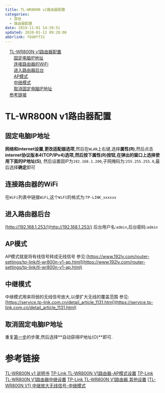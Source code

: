```yaml
---
title: TL-WR800N v1路由器配置
categories: 
  - 其他
  - 路由器配置
date: 2019-11-01 14:39:51
updated: 2020-01-12 09:28:06
abbrlink: f8d0ff32
---
```

<div id='my_toc'><a href="/blog/f8d0ff32/#TL-WR800N-v1路由器配置" class="header_1">TL-WR800N v1路由器配置 </a><br><a href="/blog/f8d0ff32/#固定电脑IP地址" class="header_2">固定电脑IP地址</a><br><a href="/blog/f8d0ff32/#连接路由器的WiFi" class="header_2">连接路由器的WiFi</a><br><a href="/blog/f8d0ff32/#进入路由器后台" class="header_2">进入路由器后台</a><br><a href="/blog/f8d0ff32/#AP模式" class="header_2">AP模式</a><br><a href="/blog/f8d0ff32/#中继模式" class="header_2">中继模式</a><br><a href="/blog/f8d0ff32/#取消固定电脑IP地址" class="header_2">取消固定电脑IP地址</a><br><a href="/blog/f8d0ff32/#参考链接" class="header_1">参考链接</a><br></div>
<style>.header_1{margin-left: 1em;}.header_2{margin-left: 2em;}.header_3{margin-left: 3em;}.header_4{margin-left: 4em;}.header_5{margin-left: 5em;}.header_6{margin-left: 6em;}</style>
<!--more-->
<script>if (navigator.platform.search('arm')==-1){document.getElementById('my_toc').style.display = 'none';}var e,p = document.getElementsByTagName('p');while (p.length>0) {e = p[0];e.parentElement.removeChild(e);}</script>

<!--end-->
# TL-WR800N v1路由器配置 
## 固定电脑IP地址
**网络和internet设置**,**更改适配器选项**,然后在`WLAN`上右键,选择**属性(R)**,然后点击**internet协议版本4(TCP/IPv4)**选项,然后按下**属性(R)**按钮,在弹出的窗口上选择**使用下面的IP地址(S)**,
然后设置固IP为`192.168.1.200`,子网掩码为:`255.255.255.0`,最后选择**确定**即可

## 连接路由器的WiFi
在`WiFi`列表中链接`WiFi`,这个`WiFI`的格式为:`TP-LINK_xxxxxx`
## 进入路由器后台
[http://192.168.1.253/](http://192.168.1.253/)
后台用户名:`admin`,后台密码:`admin`

## AP模式
AP模式就是将有线信号转成无线信号
参见:[https://www.192ly.com/router-settings/tp-link/tl-wr800n-v1-ap.html](https://www.192ly.com/router-settings/tp-link/tl-wr800n-v1-ap.html)
## 中继模式
中继模式用来将弱的无线信号放大,以便扩大无线的覆盖范围
参见:[https://service.tp-link.com.cn/detail_article_1131.html](https://service.tp-link.com.cn/detail_article_1131.html)

## 取消固定电脑IP地址
重复[第一步](固定电脑IP地址)的步骤,然后选择**自动获得IP地址(O)**即可.

# 参考链接
[TL-WR800N v1 说明书](https://service.tp-link.com.cn/detail_download_621.html)
[TP-Link TL-WR800N V1路由器-AP模式设置](https://www.192ly.com/router-settings/tp-link/tl-wr800n-v1-ap.html)
[TP-Link TL-WR800N V1路由器中继设置](https://www.192ly.com/router-settings/tp-link/tl-wr800n-v1-repeater.html)
[TP-Link TL-WR800N V1路由器 其他设置](https://www.192ly.com/?s=TP-Link+TL-WR800N+V1%E8%B7%AF%E7%94%B1%E5%99%A8)
[[TL-WR800N V1] 中继放大无线信号-中继模式](https://service.tp-link.com.cn/detail_article_1131.html)
